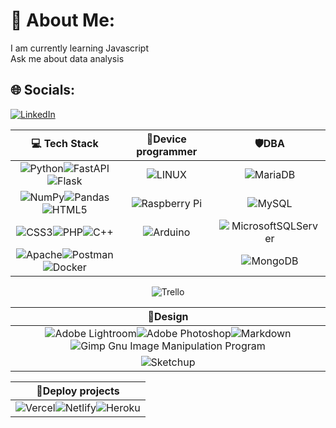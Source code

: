 # 💫 About Me:

I am currently learning Javascript<br>Ask me about data analysis

## 🌐 Socials:
[![LinkedIn](https://img.shields.io/badge/LinkedIn-%230077B5.svg?logo=linkedin&logoColor=white)](https://linkedin.com/in/https://www.linkedin.com/in/giovanny-gomez-8ba6ba271/)

<center>

|💻 Tech Stack| 🍓Device programmer|🛡️DBA|
|:--:|:---:|:---:|
|![Python](https://img.shields.io/badge/python-3670A0?style=for-the-badge&logo=python&logoColor=ffdd54)![FastAPI](https://img.shields.io/badge/FastAPI-005571?style=for-the-badge&logo=fastapi)![Flask](https://img.shields.io/badge/flask-%23000.svg?style=for-the-badge&logo=flask&logoColor=white)|![LINUX](https://img.shields.io/badge/Linux-FCC624?style=for-the-badge&logo=linux&logoColor=black)|![MariaDB](https://img.shields.io/badge/MariaDB-003545?style=for-the-badge&logo=mariadb&logoColor=white)|
|![NumPy](https://img.shields.io/badge/numpy-%23013243.svg?style=for-the-badge&logo=numpy&logoColor=white)![Pandas](https://img.shields.io/badge/pandas-%23150458.svg?style=for-the-badge&logo=pandas&logoColor=white)![HTML5](https://img.shields.io/badge/html5-%23E34F26.svg?style=for-the-badge&logo=html5&logoColor=white)|![Raspberry Pi](https://img.shields.io/badge/-RaspberryPi-C51A4A?style=for-the-badge&logo=Raspberry-Pi)|![MySQL](https://img.shields.io/badge/mysql-%2300f.svg?style=for-the-badge&logo=mysql&logoColor=white)|
|![CSS3](https://img.shields.io/badge/css3-%231572B6.svg?style=for-the-badge&logo=css3&logoColor=white)![PHP](https://img.shields.io/badge/php-%23777BB4.svg?style=for-the-badge&logo=php&logoColor=white)![C++](https://img.shields.io/badge/c++-%2300599C.svg?style=for-the-badge&logo=c%2B%2B&logoColor=white)|![Arduino](https://img.shields.io/badge/-Arduino-00979D?style=for-the-badge&logo=Arduino&logoColor=white)|![MicrosoftSQLServer](https://img.shields.io/badge/Microsoft%20SQL%20Sever-CC2927?style=for-the-badge&logo=microsoft%20sql%20server&logoColor=white)|
|![Apache](https://img.shields.io/badge/apache-%23D42029.svg?style=for-the-badge&logo=apache&logoColor=white)![Postman](https://img.shields.io/badge/Postman-FF6C37?style=for-the-badge&logo=postman&logoColor=white)![Docker](https://img.shields.io/badge/docker-%230db7ed.svg?style=for-the-badge&logo=docker&logoColor=white)|| ![MongoDB](https://img.shields.io/badge/MongoDB-%234ea94b.svg?style=for-the-badge&logo=mongodb&logoColor=white)|
![Trello](https://img.shields.io/badge/Trello-%23026AA7.svg?style=for-the-badge&logo=Trello&logoColor=white)


|🎨Design|
|:---:|
|![Adobe Lightroom](https://img.shields.io/badge/Adobe%20Lightroom-31A8FF.svg?style=for-the-badge&logo=Adobe%20Lightroom&logoColor=white)![Adobe Photoshop](https://img.shields.io/badge/adobephotoshop-%2331A8FF.svg?style=for-the-badge&logo=adobephotoshop&logoColor=white)![Markdown](https://img.shields.io/badge/markdown-%23000000.svg?style=for-the-badge&logo=markdown&logoColor=white)![Gimp Gnu Image Manipulation Program](https://img.shields.io/badge/Gimp-657D8B?style=for-the-badge&logo=gimp&logoColor=FFFFFF)|
|![Sketchup](https://img.shields.io/badge/-sketchup-orange?style=for-the-badge&logo=sketchup&logoColor=FFFFFF)|



|🤝Deploy projects|
|:---:|
|![Vercel](https://img.shields.io/badge/vercel-%23000000.svg?style=for-the-badge&logo=vercel&logoColor=white)![Netlify](https://img.shields.io/badge/netlify-%23000000.svg?style=for-the-badge&logo=netlify&logoColor=#00C7B7)![Heroku](https://img.shields.io/badge/heroku-%23430098.svg?style=for-the-badge&logo=heroku&logoColor=white)|

</center>
